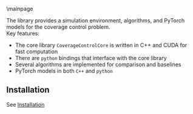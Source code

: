 \mainpage

The library provides a simulation environment, algorithms, and PyTorch models for the coverage control problem.  
Key features:  
- The core library `CoverageControlCore` is written in C++ and CUDA for fast computation
- There are `python` bindings that interface with the core library
- Several algorithms are implemented for comparison and baselines
- PyTorch models in both `C++` and `python`


## Installation
See [Installation](https://github.com/AgarwalSaurav/CoverageControl/wiki)
